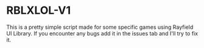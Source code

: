 # RBLXLOL-V1
This is a pretty simple script made for some specific games using Rayfield UI Library.
If you encounter any bugs add it in the issues tab and I'll try to fix it.
